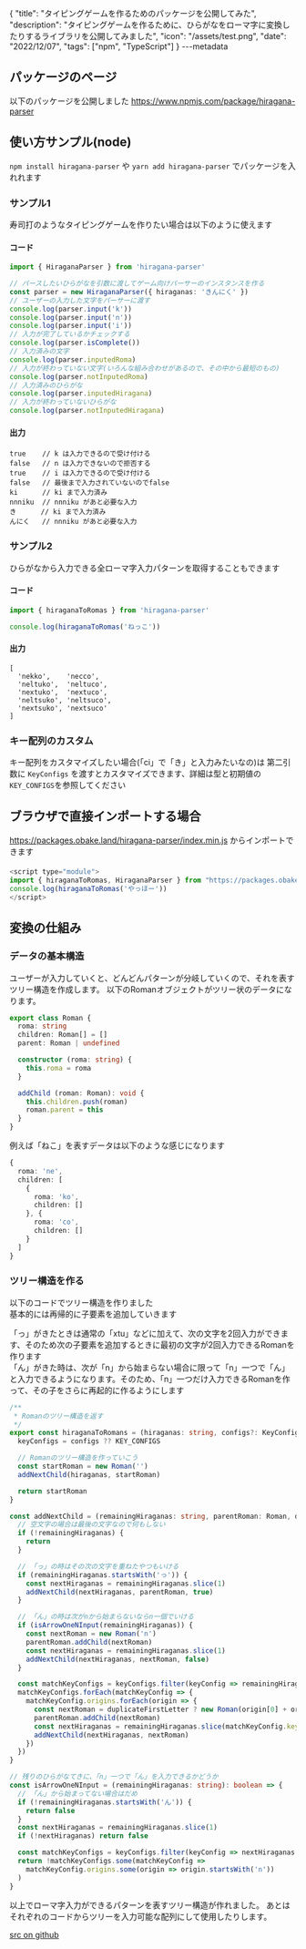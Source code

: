{
  "title": "タイピングゲームを作るためのパッケージを公開してみた",
  "description": "タイピングゲームを作るために、ひらがなをローマ字に変換したりするライブラリを公開してみました",
  "icon": "/assets/test.png",
  "date": "2022/12/07",
  "tags": ["npm", "TypeScript"]
}
---metadata

## パッケージのページ
以下のパッケージを公開しました
https://www.npmjs.com/package/hiragana-parser

## 使い方サンプル(node)
`npm install hiragana-parser` や `yarn add hiragana-parser` でパッケージを入れれます

### サンプル1
寿司打のようなタイピングゲームを作りたい場合は以下のように使えます

#### コード
```typescript
import { HiraganaParser } from 'hiragana-parser'

// パースしたいひらがなを引数に渡してゲーム向けパーサーのインスタンスを作る
const parser = new HiraganaParser({ hiraganas: 'きんにく' })
// ユーザーの入力した文字をパーサーに渡す
console.log(parser.input('k'))
console.log(parser.input('n'))
console.log(parser.input('i'))
// 入力が完了しているかチェックする
console.log(parser.isComplete())
// 入力済みの文字
console.log(parser.inputedRoma)
// 入力が終わっていない文字(いろんな組み合わせがあるので、その中から最短のもの)
console.log(parser.notInputedRoma)
// 入力済みのひらがな
console.log(parser.inputedHiragana)
// 入力が終わっていないひらがな
console.log(parser.notInputedHiragana)
```

#### 出力
```
true    // k は入力できるので受け付ける
false   // n は入力できないので拒否する
true    // i は入力できるので受け付ける
false   // 最後まで入力されていないのでfalse
ki      // ki まで入力済み
nnniku  // nnniku があと必要な入力
き      // ki まで入力済み
んにく   // nnniku があと必要な入力
```

### サンプル2
ひらがなから入力できる全ローマ字入力パターンを取得することもできます

#### コード

```typescript
import { hiraganaToRomas } from 'hiragana-parser'

console.log(hiraganaToRomas('ねっこ'))
```

#### 出力
```
[
  'nekko',    'necco',
  'neltuko',  'neltuco',
  'nextuko',  'nextuco',
  'neltsuko', 'neltsuco',
  'nextsuko', 'nextsuco'
]
```

### キー配列のカスタム
キー配列をカスタマイズしたい場合(「ci」で「き」と入力みたいなの)は 第二引数に `KeyConfigs` を渡すとカスタマイズできます、詳細は型と初期値の`KEY_CONFIGS`を参照してください

## ブラウザで直接インポートする場合
https://packages.obake.land/hiragana-parser/index.min.js からインポートできます

####
```javascript
<script type="module">
import { hiraganaToRomas, HiraganaParser } from "https://packages.obake.land/hiragana-parser/index.min.js"
console.log(hiraganaToRomas('やっほー'))
</script>
```

## 変換の仕組み
### データの基本構造
ユーザーが入力していくと、どんどんパターンが分岐していくので、それを表すツリー構造を作成します。
以下のRomanオブジェクトがツリー状のデータになります。

```typescript
export class Roman {
  roma: string
  children: Roman[] = []
  parent: Roman | undefined

  constructor (roma: string) {
    this.roma = roma
  }

  addChild (roman: Roman): void {
    this.children.push(roman)
    roman.parent = this
  }
}
```

例えば「ねこ」を表すデータは以下のような感じになります
```typescript
{
  roma: 'ne',
  children: [
    {
      roma: 'ko',
      children: []
    }, {
      roma: 'co',
      children: []
    }
  ]
}
```

### ツリー構造を作る
以下のコードでツリー構造を作りました    
基本的には再帰的に子要素を追加していきます

「っ」がきたときは通常の「xtu」などに加えて、次の文字を2回入力ができます、そのため次の子要素を追加するときに最初の文字が2回入力できるRomanを作ります    
「ん」がきた時は、次が「n」から始まらない場合に限って「n」一つで「ん」と入力できるようになります。そのため、「n」一つだけ入力できるRomanを作って、その子をさらに再起的に作るようにします

```typescript
/**
 * Romanのツリー構造を返す
 */
export const hiraganaToRomans = (hiraganas: string, configs?: KeyConfigs) => {
  keyConfigs = configs ?? KEY_CONFIGS

  // Romanのツリー構造を作っていこう
  const startRoman = new Roman('')
  addNextChild(hiraganas, startRoman)

  return startRoman
}

const addNextChild = (remainingHiraganas: string, parentRoman: Roman, duplicateFirstLetter?: boolean) => {
  // 空文字の場合は最後の文字なので何もしない
  if (!remainingHiraganas) {
    return
  }

  // 「っ」の時はその次の文字を重ねたやつもいける
  if (remainingHiraganas.startsWith('っ')) {
    const nextHiraganas = remainingHiraganas.slice(1)
    addNextChild(nextHiraganas, parentRoman, true)
  }

  // 「ん」の時は次がnから始まらないならn一個でいける
  if (isArrowOneNInput(remainingHiraganas)) {
    const nextRoman = new Roman('n')
    parentRoman.addChild(nextRoman)
    const nextHiraganas = remainingHiraganas.slice(1)
    addNextChild(nextHiraganas, nextRoman, false)
  }

  const matchKeyConfigs = keyConfigs.filter(keyConfig => remainingHiraganas.startsWith(keyConfig.key))
  matchKeyConfigs.forEach(matchKeyConfig => {
    matchKeyConfig.origins.forEach(origin => {
      const nextRoman = duplicateFirstLetter ? new Roman(origin[0] + origin) : new Roman(origin)
      parentRoman.addChild(nextRoman)
      const nextHiraganas = remainingHiraganas.slice(matchKeyConfig.key.length)
      addNextChild(nextHiraganas, nextRoman)
    })
  })
}

// 残りのひらがなてきに、「n」一つで「ん」を入力できるかどうか
const isArrowOneNInput = (remainingHiraganas: string): boolean => {
  // 「ん」から始まってない場合はだめ
  if (!remainingHiraganas.startsWith('ん')) {
    return false
  }
  const nextHiraganas = remainingHiraganas.slice(1)
  if (!nextHiraganas) return false

  const matchKeyConfigs = keyConfigs.filter(keyConfig => nextHiraganas.startsWith(keyConfig.key))
  return !matchKeyConfigs.some(matchKeyConfig => 
    matchKeyConfig.origins.some(origin => origin.startsWith('n'))
  )
}
```

以上でローマ字入力ができるパターンを表すツリー構造が作れました。
あとはそれぞれのコードからツリーを入力可能な配列にして使用したりします。

[src on github](https://github.com/2ndPINEW/HiraganaParser)
